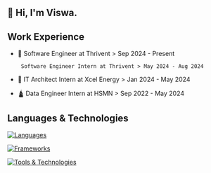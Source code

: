## 👋 Hi, I'm Viswa.

## Work Experience
 - 🏦 Software Engineer at Thrivent > Sep 2024 - Present
   
        Software Engineer Intern at Thrivent > May 2024 - Aug 2024
 - 🔌 IT Architect Intern at Xcel Energy > Jan 2024 - May 2024
 - 🛕 Data Engineer Intern at HSMN > Sep 2022 - May 2024

## Languages & Technologies
[![Languages](https://skillicons.dev/icons?i=ts,py,java,c,cpp,html,css,swift,ocaml)](https://skillicons.dev)

[![Frameworks](https://skillicons.dev/icons?i=nodejs,nextjs,react,flask,django,spring)](https://skillicons.dev)

[![Tools & Technologies](https://skillicons.dev/icons?i=mongodb,postgres,mysql,aws,kubernetes,docker,postman)](https://skillicons.dev)
